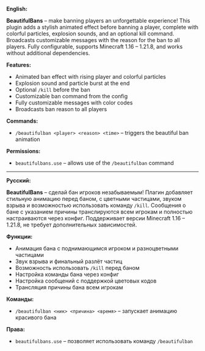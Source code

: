 **English:**

**BeautifulBans** – make banning players an unforgettable experience! This plugin adds a stylish animated effect before banning a player, complete with colorful particles, explosion sounds, and an optional kill command. Broadcasts customizable messages with the reason for the ban to all players. Fully configurable, supports Minecraft 1.16 – 1.21.8, and works without additional dependencies.

**Features:**

* Animated ban effect with rising player and colorful particles
* Explosion sound and particle burst at the end
* Optional `/kill` before the ban
* Customizable ban command from the config
* Fully customizable messages with color codes
* Broadcasts ban reason to all players

**Commands:**

* `/beautifulban <player> <reason> <time>` – triggers the beautiful ban animation

**Permissions:**

* `beautifulbans.use` – allows use of the `/beautifulban` command

---

**Русский:**

**BeautifulBans** – сделай бан игроков незабываемым! Плагин добавляет стильную анимацию перед баном, с цветными частицами, звуком взрыва и возможностью использовать команду `/kill`. Сообщения о бане с указанием причины транслируются всем игрокам и полностью настраиваются через конфиг. Поддерживает версии Minecraft 1.16 – 1.21.8, не требует дополнительных зависимостей.

**Функции:**

* Анимация бана с поднимающимся игроком и разноцветными частицами
* Звук взрыва и финальный разлёт частиц
* Возможность использовать `/kill` перед баном
* Настройка команды бана через конфиг
* Настройка сообщений с поддержкой цветовых кодов
* Трансляция причины бана всем игрокам

**Команды:**

* `/beautifulban <ник> <причина> <время>` – запускает анимацию красивого бана

**Права:**

* `beautifulbans.use` – позволяет использовать команду `/beautifulban`
